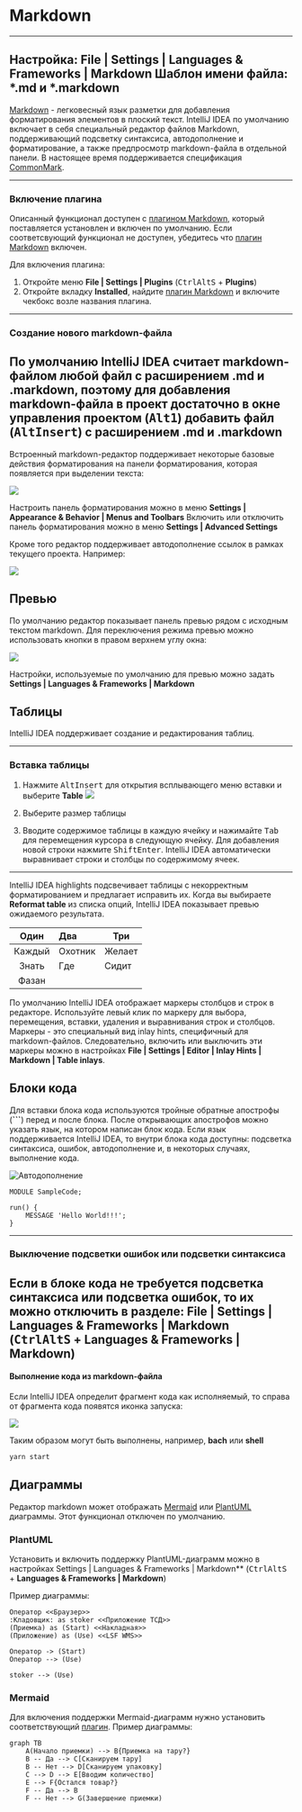# Markdown

---
Настройка: **File | Settings | Languages & Frameworks | Markdown**
Шаблон имени файла: ***.md** и ***.markdown**
---

[Markdown](https://daringfireball.net/projects/markdown/) - легковесный язык разметки для добавления форматирования
элементов в плоский текст. IntelliJ IDEA по умолчанию включает в себя специальный редактор файлов Markdown,
поддерживающий подсветку синтаксиса, автодополнение и форматирование, а также предпросмотр markdown-файла в отдельной
панели. В настоящее время поддерживается спецификация [CommonMark](https://commonmark.org/).

---

### Включение плагина

Описанный функционал доступен c [плагином Markdown](https://plugins.jetbrains.com/plugin/7793-markdown), который
поставляется установлен и включен по умолчанию. Если соответсвующий функционал не доступен, убедитесь что
[плагин Markdown](https://plugins.jetbrains.com/plugin/7793-markdown) включен.

Для включения плагина:

1. Откройте меню **File | Settings | Plugins** (<kbd>Ctrl</kbd><kbd>Alt</kbd><kbd>S</kbd> + **Plugins**)
2. Откройте вкладку **Installed**, найдите [плагин Markdown](https://plugins.jetbrains.com/plugin/7793-markdown) и
   включите чекбокс возле названия плагина.

---

### Создание нового markdown-файла

По умолчанию IntelliJ IDEA считает markdown-файлом любой файл с расширением **.md** и **.markdown**, поэтому для
добавления markdown-файла в проект достаточно в окне управления проектом (<kbd>Alt</kbd><kbd>1</kbd>) добавить файл
(<kbd>Alt</kbd><kbd>Insert</kbd>) с расширением **.md** и **.markdown**
---

Встроенный markdown-редактор поддерживает некоторые базовые действия форматирования на панели форматирования, которая
появляется при выделении текста:

![](img/floating-toolbar.png)

Настроить панель форматирования можно в меню **Settings | Appearance & Behavior | Menus and Toolbars**
Включить или отключить панель форматирования можно в меню **Settings | Advanced Settings** 

Кроме того редактор поддерживает автодополнение ссылок в рамках текущего проекта. Например:

![](img/completion.png)

## Превью

По умолчанию редактор показывает панель превью рядом с исходным текстом markdown. Для переключения режима превью можно
использовать кнопки в правом верхнем углу окна:

![](img/preview-mode.png)

Настройки, используемые по умолчанию для превью можно задать **Settings | Languages & Frameworks | Markdown**

## Таблицы

IntelliJ IDEA поддерживает создание и редактирования таблиц.

---

### Вставка таблицы

1. Нажмите <kbd>Alt</kbd><kbd>Insert</kbd> для открытия всплывающего меню вставки и выберите **Table**
   ![](img/insert-popup-table.png)

2. Выберите размер таблицы
3. Вводите содержимое таблицы в каждую ячейку и нажимайте <kbd>Tab</kbd> для перемещения курсора в следующую ячейку. Для
   добавления новой строки нажмите <kbd>Shift</kbd><kbd>Enter</kbd>. IntelliJ IDEA автоматически выравнивает строки и
   столбцы по содержимому ячеек.

---

IntelliJ IDEA highlights подсвечивает таблицы с некорректным форматированием и предлагает исправить их. Когда вы
выбираете **Reformat table** из списка опций, IntelliJ IDEA показывает превью ожидаемого результата.

|  Один  | Два     | Три    |
|:------:|:--------|--------|
| Каждый | Охотник | Желает |
| Знать  | Где     | Сидит  |
| Фазан  |         |        |

По умолчанию IntelliJ IDEA отображает маркеры столбцов и строк в редакторе. Используйте левый клик по маркеру для
выбора, перемещения, вставки, удаления и выравнивания строк и столбцов. Маркеры - это специальный вид inlay hints,
специфичный для markdown-файлов. Следовательно, включить или выключить эти маркеры можно в настройках **File |
Settings | Editor | Inlay Hints | Markdown | Table inlays**.

## Блоки кода

Для вставки блока кода используются тройные обратные апострофы (**\`\`\`**) перед и после блока. После открывающих
апострофов можно указать язык, на котором написан блок кода. Если язык поддерживается IntelliJ IDEA, то внутри блока
кода доступны: подсветка синтаксиса, ошибок, автодополнение и, в некоторых случаях, выполнение кода.

![Автодополнение](img/lsf-autocomp.png)

```Lsf
MODULE SampleCode;

run() {
    MESSAGE 'Hello World!!!';
}
```

---

### Выключение подсветки ошибок или подсветки синтаксиса

Если в блоке кода не требуется подсветка синтаксиса или подсветка ошибок, то их можно отключить в разделе: **File |
Settings | Languages & Frameworks | Markdown** (<kbd>Ctrl</kbd><kbd>Alt</kbd><kbd>S</kbd> + **Languages & Frameworks |
Markdown**)
---

#### Выполнение кода из markdown-файла

Если IntelliJ IDEA определит фрагмент кода как исполняемый, то справа от фрагмента кода появятся иконка запуска:

![](img/gutter-icon.png)

Таким образом могут быть выполнены, например, **bach** или **shell**

```bash
yarn start
```


## Диаграммы

Редактор markdown может отображать [Mermaid](https://mermaid-js.github.io/) или [PlantUML](https://plantuml.com)
диаграммы. Этот функционал отключен по умолчанию.

### PlantUML

Установить и включить поддержку PlantUML-диаграмм можно в настройках Settings | Languages & Frameworks | Markdown**
(<kbd>Ctrl</kbd><kbd>Alt</kbd><kbd>S</kbd> + **Languages & Frameworks | Markdown**)

Пример диаграммы:

```plantuml
Оператор <<Браузер>>
:Кладовщик: as stoker <<Приложение ТСД>>
(Приемка) as (Start) <<Накладная>>
(Приложение) as (Use) <<LSF WMS>>

Оператор -> (Start)
Оператор --> (Use)

stoker --> (Use)
```

### Mermaid

Для включения поддержки Mermaid-диаграмм нужно установить
соответствующий [плагин](https://plugins.jetbrains.com/plugin/20146-mermaid). Пример диаграммы:

```mermaid
graph TB
    A(Начало приемки) --> B{Приемка на тару?}
    B -- Да --> C[Сканируем тару]
    B -- Нет --> D[Сканируем упаковку]
    C --> D --> E[Вводим количество]
    E --> F{Остался товар?}
    F -- Да --> B
    F -- Нет --> G(Завершение приемки)
```
